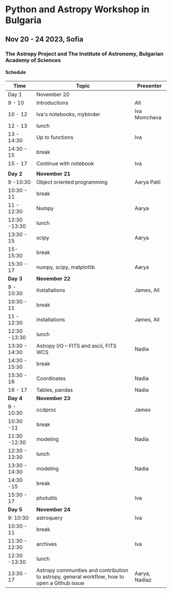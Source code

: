 # Python and Astropy Workshop in Bulgaria
## Nov 20 - 24 2023, Sofia

### The Astropy Project and The Institute of Astronomy, Bulgarian Academy of Sciences


#### Schedule

|Time       | Topic                  | Presenter     |
|-----------|------------------------|---------------|
|   Day 1   | November 20            |               |
| 9 - 10    | Introductions          | All           |
| 10 - 12   | Iva's notebooks, mybinder| Iva Momcheva|
| 12 - 13   | lunch                   |              |
| 13 - 14:30| Up to functions        | Iva           |
| 14:30 - 15| break                   |              |
| 15 - 17   | Continue with notebook | Iva           |
|           |                         |              |
| **Day 2** | **November 21**        |               |
| 9 -10:30  | Object oriented programming | Aarya Patil|
| 10:30 - 11|  break               |               |
| 11 - 12:30| Numpy                | Aarya       |
| 12:30 -13:30| lunch          |    |
| 13:30 - 15|  scipy  |  Aarya|
| 15- 15:30 | break  | |
| 15:30 - 17 | numpy, scipy, matplotlib | Aarya|
| **Day 3** | **November 22**        |               |
| 9 - 10:30 | Installations      | James, All|
| 10:30 - 11 | break        |   |
| 11 - 12:30 | installations | James, All |
| 12:30 -13:30 | lunch | |
| 13:30 - 14:30 |  Astropy I/O – FITS and ascii, FITS WCS | Nadia |
|14:30 - 15:30 | break | | 
|  15:30 - 16 | Coordinates | Nadia |
| 16 - 17 | Tables, pandas | Nadia |
| **Day 4** | **November 23**        |   
| 9 - 10:30 | ccdproc | James |
| 10:30 -11 | break | |
| 11:30 -12:30 | modeling | Nadia |
|12:30 - 13:30 | lunch | |
|13:30 - 14:30 | modeling| Nadia
|14:30 -15 | break|  |
|15:30 - 17 | photutils | Iva|
| **Day 5** | **November 24**        |   
| 9: 10:30 | astroquery | Iva |
| 10:30 - 11 | break| |
|11:30 - 12:30 | archives | Iva |
| 12:30 -13:30 | lunch ||
|13:30 - 17  | Astropy communities and contribution to astropy, general workflow, how to open a Github issue| Aarya, Nadiaz|




